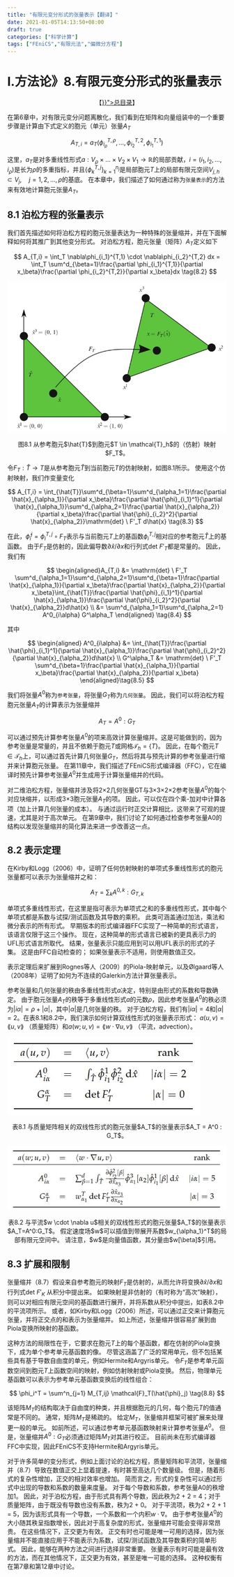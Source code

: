 ```yaml
---
title: "有限元变分形式的张量表示【翻译】"
date: 2021-01-05T14:13:50+08:00
draft: true
categories: ["科学计算"]
tags: ["FEniCS","有限元法","偏微分方程"]
---
```



# I.方法论》8.有限元变分形式的张量表示

<center>【<a href="{{< relref "/docs/fem" >}}">总目录</a>】</center>

在第6章中，对有限元变分问题离散化，我们看到在矩阵和向量组装中的一个重要步骤是计算由下式定义的胞元（单元）张量$A_T$

$$
A_{T,i} = a_T(\phi_{i_\rho}^{T,\rho}, \dots , \phi_{i_2}^{T,2}, \phi_{i_1}^{T,1}) \tag{8.1}
$$

这里，$a_T$是对多重线性形式$a:V_\rho\times\dots\times V_2\times V_1 \to \mathbb{R}$的局部贡献，$i=(i_1,i_2,\dots,i_\rho)$是长为$\rho$的多重指标，并且$\{\phi_k^{T,j}\}^{n_j}_{k=1}$是局部胞元$T$上的局部有限元空间$V_{j,h} \subset V_j,\quad j = 1, 2, \dots, \rho$的基底。  在本章中，我们描述了如何通过称为`张量表示`的方法来有效地计算胞元张量$A_T$。

<!--more-->

## 8.1 泊松方程的张量表示

我们首先描述如何将泊松方程的胞元张量表达为一种特殊的张量缩并，并在下面解释如何将其推广到其他变分形式。  对泊松方程，胞元张量（矩阵）$A_T$定义如下

$$
A_{T,i} = \int_T \nabla\phi_{i_1}^{T,1} \cdot \nabla\phi_{i_2}^{T,2} dx = \int_T \sum^d_{\beta=1}\frac{\partial \phi_{i_1}^{T,1}}{\partial x_\beta}\frac{\partial \phi_{i_2}^{T,2}}{\partial x_\beta}dx \tag{8.2}
$$

![](../images/0227.jpg)

<center>图8.1 从参考胞元$\hat{T}$到胞元$T \in \mathcal{T}_h$的（仿射）映射$F_T$。</center>

令$F_T:\hat{T}\to T$是从参考胞元$\hat{T}$到当前胞元$T$的仿射映射，如图8.1所示。  使用这个仿射映射，我们作变量变化

$$
A_{T,i} = \int_{\hat{T}}\sum^d_{\beta=1}\sum^d_{\alpha_1=1}\frac{\partial \hat{x}_{\alpha_1}}{\partial x_\beta}\frac{\partial \hat{\phi}_{i_1}^1}{\partial \hat{x}_{\alpha_1}}\sum^d_{\alpha_2=1}\frac{\partial \hat{x}_{\alpha_2}}{\partial x_\beta}\frac{\partial \hat{\phi}_{i_2}^2}{\partial \hat{x}_{\alpha_2}}\mathrm{det} \ F'_T d\hat{x} \tag{8.3}
$$

在此，$\hat{\phi}_i^j = \phi_i^{T,j} \circ F_T$表示与当前胞元$T$上的基函数$\phi_i^{T,j}$相对应的参考胞元$\hat{T}$上的基函数。  由于$F_T$是仿射的，因此偏导数$\partial \hat{x}/\partial x$和行列式$\mathrm{det} \ F'_T$都是常量的。 因此，我们有

$$
\begin{aligned}A_{T,i} &= \mathrm{det} \ F'_T \sum^d_{\alpha_1=1}\sum^d_{\alpha_2=1}\sum^d_{\beta=1}\frac{\partial \hat{x}_{\alpha_1}}{\partial x_\beta}\frac{\partial \hat{x}_{\alpha_2}}{\partial x_\beta}\int_{\hat{T}}\frac{\partial \hat{\phi}_{i_1}^1}{\partial \hat{x}_{\alpha_1}}\frac{\partial \hat{\phi}_{i_2}^2}{\partial \hat{x}_{\alpha_2}}d\hat{x} \\ &= \sum^d_{\alpha_1=1}\sum^d_{\alpha_2=1} A^0_{i\alpha} G^\alpha_T \end{aligned} \tag{8.4}
$$

其中

$$
\begin{aligned} A^0_{i\alpha} &= \int_{\hat{T}}\frac{\partial \hat{\phi}_{i_1}^1}{\partial \hat{x}_{\alpha_1}}\frac{\partial \hat{\phi}_{i_2}^2}{\partial \hat{x}_{\alpha_2}}d\hat{x} \\  G^\alpha_T &= \mathrm{det} \ F'_T \sum^d_{\beta=1}\frac{\partial \hat{x}_{\alpha_1}}{\partial x_\beta}\frac{\partial \hat{x}_{\alpha_2}}{\partial x_\beta}  \end{aligned}\tag{8.5}
$$

我们将张量$A^0$称为`参考张量`，将张量$G_T$称为`几何张量`。  因此，我们可以将泊松方程胞元张量$A_T$的计算表示为张量缩并

$$
A_T = A^0 : G_T \tag{8.6}
$$

可以通过预先计算参考张量$A^0$的项来高效计算张量缩并。这是可能做到的，因为参考张量是常量的，并且不依赖于胞元$T$或网格$\mathcal{T}_h = \{T\}$。  因此，在每个胞元$T\in \mathcal{T}_h$上，可以通过首先计算几何张量$G_T$，然后将其与预先计算的参考张量进行缩并来计算胞元张量。  在第11章中，我们描述了FEniCS形式编译器（FFC），它在编译时预先计算参考张量$A^0$并生成用于计算张量缩并的代码。  

对二维泊松方程，张量缩并涉及将2×2几何张量GT与3×3×2×2参考张量$A^0$的每个对应块缩并，以形成3×3胞元张量$A_T$的项。  因此，可以仅在四个乘-加对中计算各项（加上计算几何张量的成本）。  与通过运行时正交计算相比，这带来了可观的提速，尤其是对于高次单元。  在第9章中，我们讨论了如何通过检查参考张量A0的结构以发现张量缩并的简化算法来进一步改善这一点。

## 8.2 表示定理

在Kirby和Logg（2006）中，证明了任何仿射映射的单项式多重线性形式的胞元张量都可以表示为张量缩并之和：

$$
A_T = \sum_k A^{0,k} : G_{T,k} \tag{8.7}
$$

单项式多重线性形式，在这里是指可表示为单项式之和的多重线性形式，其中每个单项式都是系数与试探/测试函数及其导数的乘积。  此类可涵盖通过加法，乘法和微分表示的所有形式。  早期版本的形式编译器FFC实现了一种简单的形式语言，该语言仅限于这三个操作。  现在，这种简单的形式语言已被新的更具表示力的UFL形式语言所取代。  结果，张量表示只能应用到可以用UFL表示的形式的子集。  这是由FFC自动检查的； 如果张量表示不适用，则使用数值正交。

表示定理后来扩展到Rognes等人（2009）的Piola-映射单元，以及Ølgaard等人（2008年）证明了如何为不连续的Galerkin方法计算张量表示。

参考张量和几何张量的秩由多重线性形式$a$决定，特别是由形式的系数和导数确定。  由于胞元张量$A_T$的秩等于多重线性形式$a$的元数$\rho$，因此参考张量$A^0$的秩必须为$|i\alpha| = \rho + |\alpha|$，其中$|\alpha|$是几何张量的秩。  对于泊松方程，我们有$|i\alpha|=4$和$|\alpha|=2$。在表8.1和8.2中，我们演示如何计算双线性形式的张量表示形式： $a(u, v) =\lang u, v \rang$ （质量矩阵）和$a(w; u, v) =\lang w \cdot \nabla u, v \rang$ （平流，advection）。

![](../images/0228.jpg)

<center>表8.1 与质量矩阵相关的双线性形式的胞元张量$A_T$的张量表示$A_T = A^0 : G_T$。</center>

![](../images/0229.jpg)

<center>表8.2 与平流$w \cdot \nabla u$相关的双线性形式的胞元张量$A_T$的张量表示$A_T=A^0:G_T$。  假定速度场$w$可以插值到带展开系数$w_{\alpha_1}^T$的局部有限元空间中。 请注意，$w$是向量值函数，其分量由$w[\beta]$引用。 </center>

  
## 8.3 扩展和限制

张量缩并（8.7）假设来自参考胞元的映射$F_T$是仿射的，从而允许将变换$\partial \hat{x}/\partial x$和行列式$\mathrm{det} \ F'_K$ 从积分中提出来。  如果映射是非仿射的（有时称为“高次”映射），则可以对相应有限元空间的基函数进行展开，并将系数从积分中提出，如表8.2中的平流项所示。  或者，如Kirby和Logg（2006）所述，可以通过正交来计算胞元张量，并将正交点的和表示为张量缩并。  如上所述，张量缩并很容易扩展到由Piola变换所映射的基函数。

这种方法的局限性在于，它要求在胞元$T$上的每个基函数，都在仿射的Piola变换下，成为单个参考单元基函数的像。  尽管这涵盖了广泛的常用单元，但不包括某些具有基于导数自由度的单元，例如Hermite和Argyris单元。  令$F_T$是参考单元函数空间到胞元$T$上函数空间的映射，例如仿射映射或Piola变换。  然后，物理单元基函数可以表示为参考单元基函数变换后的线性组合：

$$
\phi_i^T = \sum^n_{j=1} M_{T,ij} \mathcal{F}_T(\hat{\phi}_j) \tag{8.8}
$$

该矩阵$M_T$的结构取决于自由度的种类，并且根据胞元的几何，每个胞元$T$的值通常是不同的。  通常，矩阵$M_T$是稀疏的。 给定$M_T$，张量缩并框架可被扩展来处理更一般的单元。  如前所述，可以通过参考单元基函数映射来计算参考张量$A^0$。  但是，张量缩并$A^0 : G_T$必须通过矩阵$M_T$对其进行校正。 目前尚未在形式编译器FFC中实现，因此FEniCS不支持Hermite和Argyris单元。

对于许多简单的变分形式，例如上面讨论的泊松方程，质量矩阵和平流项，张量缩并（8.7）导致在数值正交上显着提速，有时甚至高达几个数量级。  但是，随着形式的复杂性增加，正交的相对效率也增加。  简而言之，形式的复杂性可以通过形式中出现的导数和系数的数量来度量。  对于每个导数和系数，参考张量A0的秩增加1。  因此，对于泊松方程，由于形式具有两个导数，因此秩为2 + 2 = 4；对于质量矩阵，由于既没有导数也没有系数，秩为2 + 0。  对于平流项，秩为2 + 2 + 1 = 5，因为该形式具有一个导数，一个系数和一个内积$w\cdot\nabla$。  由于参考张量$A^0$的大小随其秩呈指数增长，因此对于高复杂度的形式，张量缩并可能会变得非常昂贵。  在这些情况下，正交更为有效。  正交有时也可能是唯一可用的选择，因为张量缩并不能直接应用于不能表示为系数，试探/测试函数及其导数乘积的简单形式。  因此，能够在两种方法之间进行选择非常重要。 张量表示有时可能是最有效的方法，而在其他情况下，正交更为有效，甚至是唯一可能的选择。  这种权衡有在第7章和第12章中讨论。


